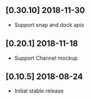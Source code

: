 ## [0.30.10] 2018-11-30
- Support snap and dock apis

## [0.20.1] 2018-11-18
- Support Channel mockup
## [0.10.5] 2018-08-24
- Initial stable release